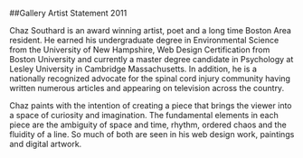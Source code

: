 ##Gallery Artist Statement 2011

Chaz Southard is an award winning artist, poet and a long time Boston Area resident. He earned his undergraduate degree in Environmental Science from the University of New Hampshire, Web Design Certification from Boston University and currently a master degree candidate in Psychology at Lesley University in Cambridge Massachusetts. In addition, he is a nationally recognized advocate for the spinal cord injury community having written numerous articles and appearing on television across the country.

Chaz paints with the intention of creating a piece that brings the viewer into a space of curiosity and imagination. The fundamental elements in each piece are the ambiguity of space and time, rhythm, ordered chaos and the fluidity of a line. So much of both are seen in his web design work, paintings and digital artwork.
